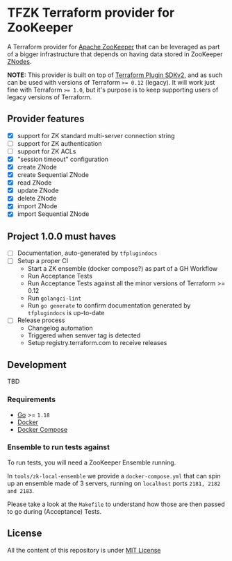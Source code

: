 # TFZK Terraform provider for ZooKeeper

A Terraform provider for [Apache ZooKeeper](https://zookeeper.apache.org/)
that can be leveraged as part of a bigger infrastructure that depends on having data stored in ZooKeeper
[ZNodes](https://zookeeper.apache.org/doc/r3.1.2/zookeeperProgrammers.html#sc_zkDataModel_znodes).

**NOTE:** This provider is built on top of
[Terraform Plugin SDKv2](https://www.terraform.io/plugin/sdkv2/sdkv2-intro),
and as such can be used with versions of Terraform `>= 0.12` (legacy).
It will work just fine with Terraform `>= 1.0`, but it's purpose is to
keep supporting users of legacy versions of Terraform.

## Provider features

* [x] support for ZK standard multi-server connection string
* [ ] support for ZK authentication
* [ ] support for ZK ACLs
* [x] "session timeout" configuration
* [x] create ZNode
* [x] create Sequential ZNode
* [x] read ZNode
* [x] update ZNode
* [x] delete ZNode
* [x] import ZNode
* [x] import Sequential ZNode

## Project 1.0.0 must haves

* [ ] Documentation, auto-generated by `tfplugindocs`
* [ ] Setup a proper CI
  * Start a ZK ensemble (docker compose?) as part of a GH Workflow
  * Run Acceptance Tests
  * Run Acceptance Tests against all the minor versions of Terraform >= 0.12
  * Run `golangci-lint`
  * Run `go generate` to confirm documentation generated by `tfplugindocs` is up-to-date
* [ ] Release process
  * Changelog automation
  * Triggered when semver tag is detected
  * Setup registry.terraform.com to receive releases

## Development

TBD

### Requirements

* [Go](https://go.dev/dl/) >= `1.18`
* [Docker](https://docs.docker.com/get-docker/)
* [Docker Compose](https://docs.docker.com/compose/install/)

### Ensemble to run tests against

To run tests, you will need a ZooKeeper Ensemble running.

In `tools/zk-local-ensemble` we provide a `docker-compose.yml` that can spin
up an ensemble made of 3 servers, running on `localhost` ports `2181, 2182 and 2183`.

Please take a look at the `Makefile` to understand how those are then passed to
go during (Acceptance) Tests.

## License

All the content of this repository is under [MIT License](./LICENSE)
